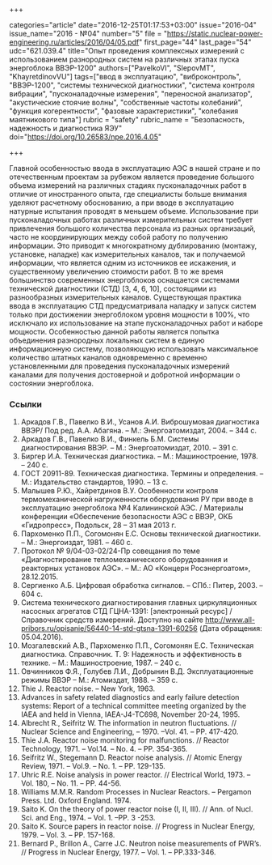 +++

categories="article"
date="2016-12-25T01:17:53+03:00"
issue="2016-04"
issue_name="2016 - №04"
number="5"
file = "https://static.nuclear-power-engineering.ru/articles/2016/04/05.pdf"
first_page="44"
last_page="54"
udc="621.039.4"
title="Опыт проведения комплексных измерений с использованием разнородных систем на различных этапах пуска энергоблока ВВЭР-1200"
authors=["PavelkoVI", "SlepovMT", "KhayretdinovVU"]
tags=["ввод в эксплуатацию", "виброконтроль", "ВВЭР-1200", "системы технической диагностики", "система контроля вибрации", "пусконаладочные измерения", "переносной анализатор", "акустические стоячие волны", "собственные частоты колебаний", "функция когерентности", "фазовые характеристики", "колебания маятникового типа"]
rubric = "safety"
rubric_name = "Безопасность, надежность и диагностика ЯЭУ"
doi="https://doi.org/10.26583/npe.2016.4.05"

+++

Главной особенностью ввода в эксплуатацию АЭС в нашей стране и по отечественным проектам за рубежом является проведение большого объема измерений на различных стадиях пусконаладочных работ в отличие от иностранного опыта, где специалисты больше внимания уделяют расчетному обоснованию, а при вводе в эксплуатацию натурные испытания проводят в меньшем объеме. Использование при пусконаладочных работах различных измерительных систем требует привлечения большого количества персонала из разных организаций, часто не координирующих между собой работу по получению информации. Это приводит к многократному дублированию (монтажу, установке, наладке) как измерительных каналов, так и получаемой информации, что является одним из источников ее искажения, и существенному увеличению стоимости работ. В то же время большинство современных энергоблоков оснащается системами технической диагностики (СТД) [3, 4, 6, 10], состоящими из разнообразных измерительных каналов. Существующая практика ввода в эксплуатацию СТД предусматривала наладку и запуск систем только при достижении энергоблоком уровня мощности в 100%, что исключало их использование на этапе пусконаладочных работ и наборе мощности. Особенностью данной работы является попытка объединения разнородных локальных систем в единую информационную систему, позволяющую использовать максимальное количество штатных каналов одновременно с временно установленными для проведения пусконаладочных измерений каналами для получения достоверной и добротной информации о состоянии энергоблока.

### Ссылки

1. Аркадов Г.В., Павелко В.И., Усанов А.И. Виброшумовая диагностика ВВЭР/ Под ред. А.А. Абагяна. – М.: Энергоатомиздат, 2004. – 344 с.
2. Аркадов Г.В., Павелко В.И., Финкель Б.М. Системы диагностирования ВВЭР. – М.: Энергоатомиздат, 2010. – 391 с.
3. Биргер И.А. Техническая диагностика. – М.: Машиностроение, 1978. – 240 с.
4. ГОСТ 20911-89. Техническая диагностика. Термины и определения. – М.: Издательство стандартов, 1990. – 13 с.
5. Малышев Р.Ю., Хайретдинов В.У. Особенности контроля термомеханической нагруженности оборудования РУ при вводе в эксплуатацию энергоблока №4 Калининской АЭС. / Материалы конференции «Обеспечение безопасности АЭС с ВВЭР, ОКБ «Гидропресс», Подольск, 28 – 31 мая 2013 г.
6. Пархоменко П.П., Согомонян Е.С. Основы технической диагностики. – М.: Энергоиздат, 1981. – 460 с.
7. Протокол № 9/04-03-02/24-Пр совещания по теме «Диагностирование тепломеханического оборудованния и реакторных установок АЭС». – М.: АО «Концерн Росэнергоатом», 28.12.2015.
8. Сергиенко А.Б. Цифровая обработка сигналов. – СПб.: Питер, 2003. – 604 с.
9. Система технического диагностирования главных циркуляционных насосных агрегатов СТД ГЦНА-1391: [электронный ресурс] / Справочник средств измерений. Доступно на сайте http://www.all-pribors.ru/opisanie/56440-14-std-gtsna-1391-60256 (Дата обращения: 05.04.2016).
10. Мозгалевский А.В., Пархоменко П.П., Согомонян Е.С. Техническая диагностика. Справочник. Т. 9: Надежность и эффективность в технике. – М.: Машиностроение, 1987. – 240 c.
11. Овчинников Ф.Я., Голубев Л.И., Добрынин В.Д. Эксплуатационные режимы ВВЭР – М.: Атомиздат, 1988. – 359 с.
12. Thie J. Reactor noise. – New York, 1963.
13. Advances in safety related diagnostics and early failure detection systems: Report of a technical committee meeting organized by the IAEA and held in Vienna, IAEA-J4-TC698, November 20-24, 1995.
14. Albrecht R., Seifritz W. The information in neutron fluctuations. // Nuclear Science and Engineering, – 1970. –Vol. 41. – PP. 417-420.
15. Thie J.A. Reactor noise monitoring for malfunctions. // Reactor Technology, 1971. – Vol.14. – No. 4. – PP. 354-365.
16. Seifritz W., Stegemann D. Reactor noise analysis. // Atomic Energy Review, 1971. – Vol.9. – No. 1. – PP. 129-135.
17. Uhric R.E. Noise analysis in power reactor. // Electrical World, 1973. – Vol. 180, – No. 11. – PP. 44-56.
18. Williams M.M.R. Random Processes in Nuclear Reactors. – Pergamon Press. Ltd. Oxford England. 1974.
19. Saito K. On the theory of power reactor noise (I, II, III). // Ann. of Nucl. Sci. and Eng., 1974. – Vol. 1. –PP. 3 -253.
20. Saito K. Source papers in reactor noise. // Progress in Nuclear Energy, 1979. – Vol. 3. – PP. 157-168.
21. Bernard P., Brillon A., Carre J.C. Neutron noise measurements of PWR’s. // Progress in Nuclear Energy, 1977. – Vol. 1. – PP.333-346.